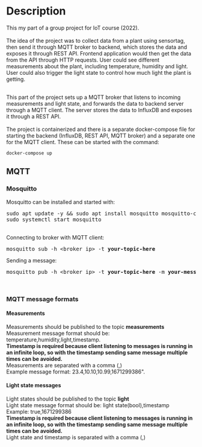 # Description
This my part of a group project for IoT course (2022). 
<br>
<br>
The idea of the project was to collect data from a plant using sensortag, then send it through MQTT broker to backend, which stores the data and exposes it through REST API. Frontend application would then get the data from the API through HTTP requests. User could see different measurements about the plant, including temperature, humidity and light. User could also trigger the light state to control how much light the plant is getting.

<br>
This part of the project sets up a MQTT broker that listens to incoming measurements and light state, and forwards the data to backend server through a MQTT client. The server stores the data to InfluxDB and exposes it through a REST API.
<br/>
<br/>
The project is containerized and there is a separate docker-compose file for starting the backend (InfluxDB, REST API, MQTT broker) and a separate one for the MQTT client.
These can be started with the command:

```
docker-compose up
```


## MQTT

### Mosquitto

Mosquitto can be installed and started with:

<pre>sudo apt update -y && sudo apt install mosquitto mosquitto-clients -y
sudo systemctl start mosquitto
</pre>
<br>
Connecting to broker with MQTT client: <pre>mosquitto_sub -h &ltbroker ip&gt -t <b>your-topic-here</b></pre>
Sending a message:
<pre>mosquitto_pub -h &ltbroker ip&gt -t <b>your-topic-here</b> -m <b>your-message-here</b></pre>
<br>

### MQTT message formats

#### Measurements

Measurements should be published to the topic <b>measurements</b>
<br>
Measurement message format should be: temperature,humidity,light,timestamp.
<br>
<b> Timestamp is required because client listening to messages is running in an infinite loop, so with the timestamp sending same message multiple times can be avoided.</b>
<br>
Measurements are separated with a comma (,)
<br>
Example message format: 23.4,10.10,10.99,1671299386".

#### Light state messages

Light states should be published to the topic <b>light</b>
<br>
Light state message format should be: light state(bool),timestamp
<br>
Example: true,1671299386
<br>
<b> Timestamp is required because client listening to messages is running in an infinite loop, so with the timestamp sending same message multiple times can be avoided.</b>
<br>
Light state and timestamp is separated with a comma (,)
